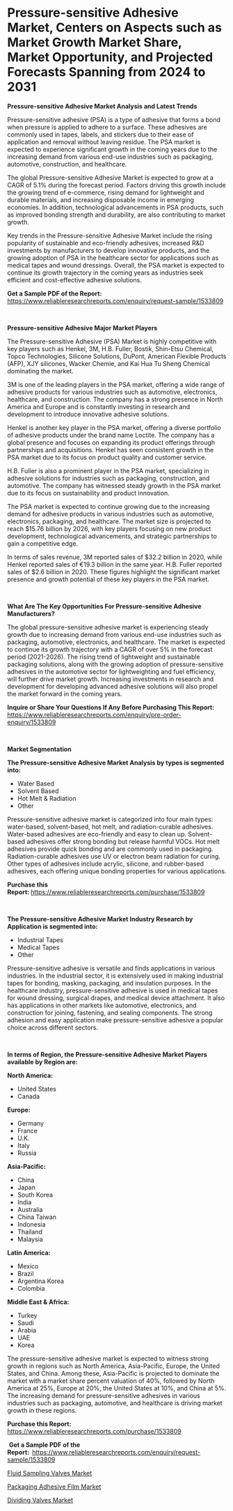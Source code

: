 <p><h1>Pressure-sensitive Adhesive Market, Centers on Aspects such as Market Growth Market Share, Market Opportunity, and Projected Forecasts Spanning from 2024 to 2031</h1></p><p><strong>Pressure-sensitive Adhesive Market Analysis and Latest Trends</strong></p>
<p><p>Pressure-sensitive adhesive (PSA) is a type of adhesive that forms a bond when pressure is applied to adhere to a surface. These adhesives are commonly used in tapes, labels, and stickers due to their ease of application and removal without leaving residue. The PSA market is expected to experience significant growth in the coming years due to the increasing demand from various end-use industries such as packaging, automotive, construction, and healthcare.</p><p>The global Pressure-sensitive Adhesive Market is expected to grow at a CAGR of 5.1% during the forecast period. Factors driving this growth include the growing trend of e-commerce, rising demand for lightweight and durable materials, and increasing disposable income in emerging economies. In addition, technological advancements in PSA products, such as improved bonding strength and durability, are also contributing to market growth.</p><p>Key trends in the Pressure-sensitive Adhesive Market include the rising popularity of sustainable and eco-friendly adhesives, increased R&D investments by manufacturers to develop innovative products, and the growing adoption of PSA in the healthcare sector for applications such as medical tapes and wound dressings. Overall, the PSA market is expected to continue its growth trajectory in the coming years as industries seek efficient and cost-effective adhesive solutions.</p></p>
<p><strong>Get a Sample PDF of the Report:&nbsp;</strong> <a href="https://www.reliableresearchreports.com/enquiry/request-sample/1533809">https://www.reliableresearchreports.com/enquiry/request-sample/1533809</a></p>
<p>&nbsp;</p>
<p><strong>Pressure-sensitive Adhesive Major Market Players</strong></p>
<p><p>The Pressure-sensitive Adhesive (PSA) Market is highly competitive with key players such as Henkel, 3M, H.B. Fuller, Bostik, Shin-Etsu Chemical, Topco Technologies, Silicone Solutions, DuPont, American Flexible Products (AFP), XJY silicones, Wacker Chemie, and Kai Hua Tu Sheng Chemical dominating the market. </p><p>3M is one of the leading players in the PSA market, offering a wide range of adhesive products for various industries such as automotive, electronics, healthcare, and construction. The company has a strong presence in North America and Europe and is constantly investing in research and development to introduce innovative adhesive solutions. </p><p>Henkel is another key player in the PSA market, offering a diverse portfolio of adhesive products under the brand name Loctite. The company has a global presence and focuses on expanding its product offerings through partnerships and acquisitions. Henkel has seen consistent growth in the PSA market due to its focus on product quality and customer service. </p><p>H.B. Fuller is also a prominent player in the PSA market, specializing in adhesive solutions for industries such as packaging, construction, and automotive. The company has witnessed steady growth in the PSA market due to its focus on sustainability and product innovation. </p><p>The PSA market is expected to continue growing due to the increasing demand for adhesive products in various industries such as automotive, electronics, packaging, and healthcare. The market size is projected to reach $15.76 billion by 2026, with key players focusing on new product development, technological advancements, and strategic partnerships to gain a competitive edge. </p><p>In terms of sales revenue, 3M reported sales of $32.2 billion in 2020, while Henkel reported sales of €19.3 billion in the same year. H.B. Fuller reported sales of $2.6 billion in 2020. These figures highlight the significant market presence and growth potential of these key players in the PSA market.</p></p>
<p>&nbsp;</p>
<p><strong>What Are The Key Opportunities For Pressure-sensitive Adhesive Manufacturers?</strong></p>
<p><p>The global pressure-sensitive adhesive market is experiencing steady growth due to increasing demand from various end-use industries such as packaging, automotive, electronics, and healthcare. The market is expected to continue its growth trajectory with a CAGR of over 5% in the forecast period (2021-2026). The rising trend of lightweight and sustainable packaging solutions, along with the growing adoption of pressure-sensitive adhesives in the automotive sector for lightweighting and fuel efficiency, will further drive market growth. Increasing investments in research and development for developing advanced adhesive solutions will also propel the market forward in the coming years.</p></p>
<p><strong>Inquire or Share Your Questions If Any Before Purchasing This Report:</strong> <a href="https://www.reliableresearchreports.com/enquiry/pre-order-enquiry/1533809">https://www.reliableresearchreports.com/enquiry/pre-order-enquiry/1533809</a></p>
<p>&nbsp;</p>
<p><strong>Market Segmentation</strong></p>
<p><strong>The Pressure-sensitive Adhesive Market Analysis by types is segmented into:</strong></p>
<p><ul><li>Water Based</li><li>Solvent Based</li><li>Hot Melt & Radiation</li><li>Other</li></ul></p>
<p><p>Pressure-sensitive adhesive market is categorized into four main types: water-based, solvent-based, hot melt, and radiation-curable adhesives. Water-based adhesives are eco-friendly and easy to clean up. Solvent-based adhesives offer strong bonding but release harmful VOCs. Hot melt adhesives provide quick bonding and are commonly used in packaging. Radiation-curable adhesives use UV or electron beam radiation for curing. Other types of adhesives include acrylic, silicone, and rubber-based adhesives, each offering unique bonding properties for various applications.</p></p>
<p><strong>Purchase this Report:&nbsp;</strong><a href="https://www.reliableresearchreports.com/purchase/1533809">https://www.reliableresearchreports.com/purchase/1533809</a></p>
<p>&nbsp;</p>
<p><strong>The Pressure-sensitive Adhesive Market Industry Research by Application is segmented into:</strong></p>
<p><ul><li>Industrial Tapes</li><li>Medical Tapes</li><li>Other</li></ul></p>
<p><p>Pressure-sensitive adhesive is versatile and finds applications in various industries. In the industrial sector, it is extensively used in making industrial tapes for bonding, masking, packaging, and insulation purposes. In the healthcare industry, pressure-sensitive adhesive is used in medical tapes for wound dressing, surgical drapes, and medical device attachment. It also has applications in other markets like automotive, electronics, and construction for joining, fastening, and sealing components. The strong adhesion and easy application make pressure-sensitive adhesive a popular choice across different sectors.</p></p>
<p>&nbsp;</p>
<p><strong>In terms of Region, the Pressure-sensitive Adhesive Market Players available by Region are:</strong></p>
<p>
    <p> <strong> North America: </strong>
        <ul>
            <li>United States</li>
            <li>Canada</li>
        </ul>
        </p> 
    <p> <strong> Europe: </strong>
        <ul>
            <li>Germany</li>
            <li>France</li>
            <li>U.K.</li>
            <li>Italy</li>
            <li>Russia</li>
        </ul>
        </p> 
    <p> <strong> Asia-Pacific: </strong>
        <ul>
            <li>China</li>
            <li>Japan</li>
            <li>South Korea</li>
            <li>India</li>
            <li>Australia</li>
            <li>China Taiwan</li>
            <li>Indonesia</li>
            <li>Thailand</li>
            <li>Malaysia</li>
        </ul>
        </p> 
    <p> <strong> Latin America: </strong>
        <ul>
            <li>Mexico</li>
            <li>Brazil</li>
            <li>Argentina Korea</li>
            <li>Colombia</li>
        </ul>
        </p> 
    <p> <strong> Middle East & Africa: </strong>
        <ul>
            <li>Turkey</li>
            <li>Saudi</li>
            <li>Arabia</li>
            <li>UAE</li>
            <li>Korea</li>
        </ul>
    </p>
    </p>
<p><p>The pressure-sensitive adhesive market is expected to witness strong growth in regions such as North America, Asia-Pacific, Europe, the United States, and China. Among these, Asia-Pacific is projected to dominate the market with a market share percent valuation of 40%, followed by North America at 25%, Europe at 20%, the United States at 10%, and China at 5%. The increasing demand for pressure-sensitive adhesives in various industries such as packaging, automotive, and healthcare is driving market growth in these regions.</p></p>
<p><strong>Purchase this Report: </strong><a href="https://www.reliableresearchreports.com/purchase/1533809">https://www.reliableresearchreports.com/purchase/1533809</a></p>
<p>&nbsp;<strong>Get a Sample PDF of the Report:&nbsp;&nbsp;</strong><a href="https://www.reliableresearchreports.com/enquiry/request-sample/1533809">https://www.reliableresearchreports.com/enquiry/request-sample/1533809</a></p>
<p><strong></strong></p>
<p><p><a href="https://view.publitas.com/reportprime-1/fluid-sampling-valves-market-furnish-information-about-market-size-market-share-market-dynamics-and-projections-spanning-from-2023-to-2030/">Fluid Sampling Valves Market</a></p><p><a href="https://view.publitas.com/reportprime-1/decoding-the-packaging-adhesive-film-market-a-deep-dive-into-the-latest-market-trends-market-segmentation-and-competitive-analysis/">Packaging Adhesive Film Market</a></p><p><a href="https://view.publitas.com/reportprime-1/dividing-valves-market-research-report-provides-critical-insights-that-can-help-shape-business-development-and-investment-strategies/">Dividing Valves Market</a></p></p>